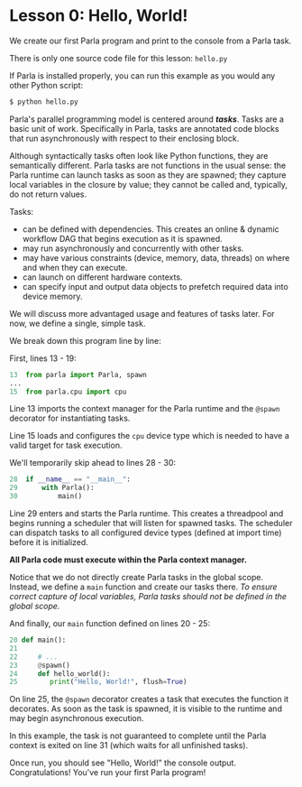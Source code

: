 # Lesson 0: Hello, World!

We create our first Parla program and print to the console from a Parla task. 

There is only one source code file for this lesson: `hello.py` 

If Parla is installed properly, you can run this example as you would any other Python script:

```bash
$ python hello.py
```

Parla's parallel programming model is centered around ***tasks***.
Tasks are a basic unit of work. Specifically in Parla, tasks are annotated code blocks that run asynchronously with respect to their enclosing block.


Although syntactically tasks often look like Python functions, they are semantically different.
Parla tasks are not functions in the usual sense: the Parla runtime can launch tasks as soon as they are spawned; they capture local variables in the closure by value; they cannot be called and, typically, do not return values.


Tasks: 
- can be defined with dependencies. This creates an online & dynamic workflow DAG that begins execution as it is spawned.
- may run asynchronously and concurrently with other tasks.
- may have various constraints (device, memory, data, threads) on where and when they can execute.
- can launch on different hardware contexts.
- can specify input and output data objects to prefetch required data into device memory. 


 We will discuss more advantaged usage and features of tasks later. For now, we define a single, simple task.

We break down this program line by line:

First, lines 13 - 19:

```python
13  from parla import Parla, spawn
...
15  from parla.cpu import cpu
```

Line 13 imports the context manager for the Parla runtime and the `@spawn` decorator for instantiating tasks. 

Line 15 loads and configures the `cpu` device type which is needed to have a valid target for task execution. 

We'll temporarily skip ahead to lines 28 - 30:

```python
28  if __name__ == "__main__":
29      with Parla():
30          main()
```

Line 29 enters and starts the Parla runtime.
This creates a threadpool and begins running a scheduler that will listen for spawned tasks.
The scheduler can dispatch tasks to all configured device types (defined at import time) before it is initialized. 

**All Parla code must execute within the Parla context manager.**

Notice that we do not directly create Parla tasks in the global scope. Instead, we define a `main` function and create our tasks there. *To ensure correct capture of local variables, Parla tasks should not be defined in the global scope.*

And finally, our `main` function defined on lines 20 - 25:

```python
20 def main():
21 
22     # ...
23     @spawn()
24     def hello_world():
25        print("Hello, World!", flush=True)
```

On line 25, the `@spawn` decorator creates a task that executes the function it decorates. 
As soon as the task is spawned, it is visible to the runtime and may begin asynchronous execution. 

In this example, the task is not guaranteed to complete until the Parla context is exited on line 31 (which waits for all unfinished tasks). 

Once run, you should see "Hello, World!" the console output.
Congratulations! You've run your first Parla program!
